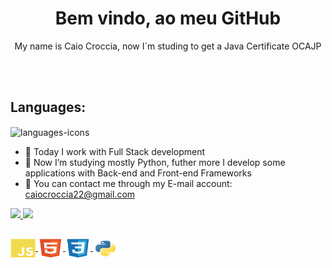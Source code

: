 
  <h1 align="center" padding="20px"> Bem vindo, ao meu GitHub</h1>
  
  <p align="center">My name is Caio Croccia, now I´m studing to get a Java Certificate OCAJP </p><br><br>


## Languages:
<img align="center" alt="languages-icons" height="100" width="100" src="https://skillicons.dev/icons?i=java,python,javascript" style="max-width: 100%;">

- 🔭 Today I work with Full Stack development
- 🌱 Now I’m studying mostly Python, futher more I develop some applications with Back-end and Front-end Frameworks
- 💬 You can contact me through my E-mail account: caiocroccia22@gmail.com

<div>
  <a href="https://github.com/caiocroccia22">
  <img  margin="30px" height="100cm" src="https://github-readme-stats.vercel.app/api?username=caiocroccia22&theme=Merko" />
  <img  margin="30px" height="100cm" src="https://github-readme-stats.vercel.app/api/top-langs/?username=caiocroccia22&layout=compact&langs_count-16&theme=Merko"/>
</div>

##
<div>
  <img align="center" alt="Rafa-Js" height="30" width="40" src="https://raw.githubusercontent.com/devicons/devicon/master/icons/javascript/javascript-plain.svg" style="max-width: 100%;">
  <img align="center" alt="Rafa-HTML" height="30" width="40" src="https://raw.githubusercontent.com/devicons/devicon/master/icons/html5/html5-original.svg" style="max-width: 100%;">
  <img align="center" alt="Rafa-CSS" height="30" width="40" src="https://raw.githubusercontent.com/devicons/devicon/master/icons/css3/css3-original.svg" style="max-width: 100%;">
  <img align="center" alt="Rafa-Python" height="30" width="40" src="https://raw.githubusercontent.com/devicons/devicon/master/icons/python/python-original.svg" style="max-width: 100%;">
</div>

##
